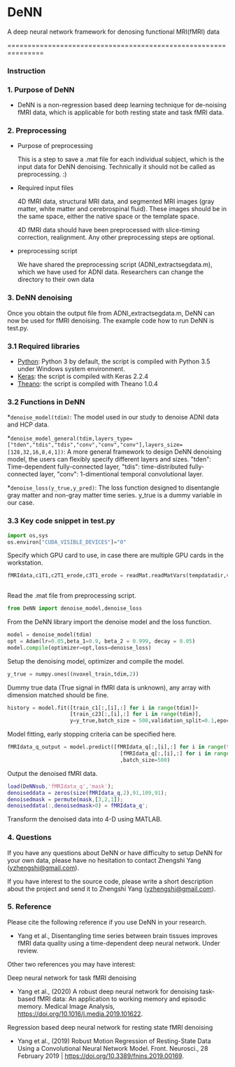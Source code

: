 # DeNN
A deep neural network framework for denosing functional MRI(fMRI) data

===============================================================
### Instruction

### 1. Purpose of DeNN
- DeNN is a non-regression based deep learning technique for de-noising fMRI data, which is applicable for both resting state and task fMRI data.

### 2. Preprocessing
* Purpose of preprocessing

  This is a step to save a .mat file for each individual subject, which is the input data for DeNN denoising. Technically it should not be called as preprocessing. :)
* Required input files

  4D fMRI data, structural MRI data, and segmented MRI images (gray matter, white matter and cerebrospinal fluid). These images should be in the same space, either the native space or the template space.
  
  4D fMRI data should have been preprocessed with slice-timing correction, realignment. Any other preprocessing steps are optional.
* preprocessing script

  We have shared the preprocessing script (ADNI_extractsegdata.m), which we have used for ADNI data. Researchers can change the directory to their own data
### 3. DeNN denoising
Once you obtain the output file from ADNI_extractsegdata.m, DeNN can now be used for fMRI denoising. The example code how to run DeNN is test.py. 
### 3.1 Required libraries
- [Python](https://www.python.org/downloads/): Python 3 by default, the script is compiled with Python 3.5 under Windows system environment.
- [Keras](https://keras.io/): the script is compiled with Keras 2.2.4
- [Theano](http://deeplearning.net/software/theano/): the script is compiled with Theano 1.0.4
### 3.2 Functions in DeNN
*```denoise_model(tdim)```: The model used in our study to denoise ADNI data and HCP data.

*```denoise_model_general(tdim,layers_type=["tden","tdis","tdis","conv","conv","conv"],layers_size=[128,32,16,8,4,1])```: A more general framework to design DeNN denoising model, the users can flexibly specify different layers and sizes. "tden": Time-dependent fully-connected layer, "tdis": time-distributed fully-connected layer, "conv": 1-dimentional temporal convolutional layer.

*```denoise_loss(y_true,y_pred)```: The loss function designed to disentangle gray matter and non-gray matter time series. y_true is a dummy variable in our case.
### 3.3 Key code snippet in test.py
```python
import os,sys
os.environ["CUDA_VISIBLE_DEVICES"]="0"
```
Specify which GPU card to use, in case there are multiple GPU cards in the workstation.

```python
fMRIdata,c1T1,c2T1_erode,c3T1_erode = readMat.readMatVars(tempdatadir,varname=('fMRIdata','c1T1','c2T1_erode',
                                                                               'c3T1_erode'))
```
Read the .mat file from preprocessing script.

```python
from DeNN import denoise_model,denoise_loss
```
From the DeNN library import the denoise model and the loss function.

```python
model = denoise_model(tdim)
opt = Adam(lr=0.05,beta_1=0.9, beta_2 = 0.999, decay = 0.05)
model.compile(optimizer=opt,loss=denoise_loss)
```
Setup the denoising model, optimizer and compile the model.

```python
y_true = numpy.ones((nvoxel_train,tdim,2))
```
Dummy true data (True signal in fMRI data is unknown), any array with dimension matched should be fine.

```python
history = model.fit([train_c1[:,[i],:] for i in range(tdim)]+
                    [train_c23[:,[i],:] for i in range(tdim)],
                    y=y_true,batch_size = 500,validation_split=0.1,epochs = epochs)  
```
Model fitting, early stopping criteria can be specified here.

```python
fMRIdata_q_output = model.predict([fMRIdata_q[:,[i],:] for i in range(tdim)]+
                                    [fMRIdata_q[:,[i],:] for i in range(tdim)]
                                    ,batch_size=500)
```
Output the denoised fMRI data.

```matlab
load(DeNNsub,'fMRIdata_q','mask');
denoiseddata = zeros(size(fMRIdata_q,2),91,109,91);
denoisedmask = permute(mask,[3,2,1]);
denoiseddata(:,denoisedmask>0) = fMRIdata_q';
```
Transform the denoised data into 4-D using MATLAB.

### 4. Questions
If you have any questions about DeNN or have difficulty to setup DeNN for your own data, please have no hesitation to contact Zhengshi Yang (yzhengshi@gmail.com).

If you have interest to the source code, please write a short description about the project and send it to Zhengshi Yang (yzhengshi@gmail.com).

### 5. Reference
Please cite the following reference if you use DeNN in your research.
* Yang et al., Disentangling time series between brain tissues improves fMRI data quality using a time-dependent deep neural network. Under review.

Other two references you may have interest:

Deep neural network for task fMRI denoising
* Yang et al., (2020) A robust deep neural network for denoising task-based fMRI data: An application to working memory and episodic memory. Medical Image Analysis, https://doi.org/10.1016/j.media.2019.101622.

Regression based deep neural network for resting state fMRI denoising
* Yang et al., (2019) Robust Motion Regression of Resting-State Data Using a Convolutional Neural Network Model. Front. Neurosci., 28 February 2019 | https://doi.org/10.3389/fnins.2019.00169.

